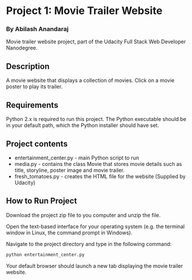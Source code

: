# Project 1: Movie Trailer Website

### By Abilash Anandaraj

Movie trailer website project, part of the Udacity Full Stack Web Developer
Nanodegree.

## Description

A movie website that displays a collection of movies. Click on a movie poster to play its trailer.

## Requirements

Python 2.x is required to run this project. The Python executable should be in
your default path, which the Python installer should have set.

## Project contents

* entertainment_center.py - main Python script to run
* media.py - contains the class Movie that stores movie details such as title, storyline, poster image and movie trailer.
* fresh_tomatoes.py - creates the HTML file for the website (Supplied by Udacity)

## How to Run Project

Download the project zip file to you computer and unzip the file. 

Open the text-based interface for your operating system (e.g. the terminal
window in Linux, the command prompt in Windows).

Navigate to the project directory and type in the following command:

```bash
python entertainment_center.py
```

Your default browser should launch a new tab displaying the movie trailer website.

